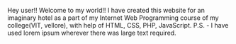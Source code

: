 Hey user!! Welcome to my world!! I have created this website for an imaginary hotel as a part of my Internet Web Programming course of my college(VIT, vellore), with help of HTML, CSS, PHP, JavaScript. 
P.S. - I have used lorem ipsum wherever there was large text required.
